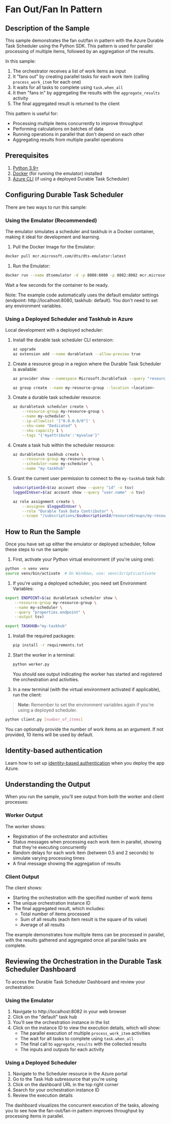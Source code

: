 # Fan Out/Fan In Pattern

## Description of the Sample

This sample demonstrates the fan out/fan in pattern with the Azure Durable Task Scheduler using the Python SDK. This pattern is used for parallel processing of multiple items, followed by an aggregation of the results.

In this sample:
1. The orchestrator receives a list of work items as input
2. It "fans out" by creating parallel tasks for each work item (calling `process_work_item` for each one)
3. It waits for all tasks to complete using `task.when_all`
4. It then "fans in" by aggregating the results with the `aggregate_results` activity
5. The final aggregated result is returned to the client

This pattern is useful for:
- Processing multiple items concurrently to improve throughput
- Performing calculations on batches of data
- Running operations in parallel that don't depend on each other
- Aggregating results from multiple parallel operations

## Prerequisites

1. [Python 3.9+](https://www.python.org/downloads/)
2. [Docker](https://www.docker.com/products/docker-desktop/) (for running the emulator) installed
3. [Azure CLI](https://docs.microsoft.com/cli/azure/install-azure-cli) (if using a deployed Durable Task Scheduler)

## Configuring Durable Task Scheduler

There are two ways to run this sample:

### Using the Emulator (Recommended)

The emulator simulates a scheduler and taskhub in a Docker container, making it ideal for development and learning.

1. Pull the Docker Image for the Emulator:
  ```bash
  docker pull mcr.microsoft.com/dts/dts-emulator:latest
  ```

1. Run the Emulator:
  ```bash
  docker run --name dtsemulator -d -p 8080:8080 -p 8082:8082 mcr.microsoft.com/dts/dts-emulator:latest
  ```
Wait a few seconds for the container to be ready.

Note: The example code automatically uses the default emulator settings (endpoint: http://localhost:8080, taskhub: default). You don't need to set any environment variables.

### Using a Deployed Scheduler and Taskhub in Azure

Local development with a deployed scheduler:

1. Install the durable task scheduler CLI extension:

    ```bash
    az upgrade
    az extension add --name durabletask --allow-preview true
    ```

1. Create a resource group in a region where the Durable Task Scheduler is available:

    ```bash
    az provider show --namespace Microsoft.DurableTask --query "resourceTypes[?resourceType=='schedulers'].locations | [0]" --out table
    ```

    ```bash
    az group create --name my-resource-group --location <location>
    ```
1. Create a durable task scheduler resource:

    ```bash
    az durabletask scheduler create \
        --resource-group my-resource-group \
        --name my-scheduler \
        --ip-allowlist '["0.0.0.0/0"]' \
        --sku-name "Dedicated" \
        --sku-capacity 1 \
        --tags "{'myattribute':'myvalue'}"
    ```

1. Create a task hub within the scheduler resource:

    ```bash
    az durabletask taskhub create \
        --resource-group my-resource-group \
        --scheduler-name my-scheduler \
        --name "my-taskhub"
    ```

1. Grant the current user permission to connect to the `my-taskhub` task hub:

    ```bash
    subscriptionId=$(az account show --query "id" -o tsv)
    loggedInUser=$(az account show --query "user.name" -o tsv)

    az role assignment create \
        --assignee $loggedInUser \
        --role "Durable Task Data Contributor" \
        --scope "/subscriptions/$subscriptionId/resourceGroups/my-resource-group/providers/Microsoft.DurableTask/schedulers/my-scheduler/taskHubs/my-taskhub"
    ```

## How to Run the Sample

Once you have set up either the emulator or deployed scheduler, follow these steps to run the sample:

1. First, activate your Python virtual environment (if you're using one):
  ```bash
  python -m venv venv
  source venv/bin/activate  # On Windows, use: venv\Scripts\activate
  ```

1.  If you're using a deployed scheduler, you need set Environment Variables:
  ```bash
  export ENDPOINT=$(az durabletask scheduler show \
      --resource-group my-resource-group \
      --name my-scheduler \
      --query "properties.endpoint" \
      --output tsv)

  export TASKHUB="my-taskhub"
  ```

1. Install the required packages:
   ```bash
   pip install -r requirements.txt
   ```

1. Start the worker in a terminal:
   ```bash
   python worker.py
   ```
   You should see output indicating the worker has started and registered the orchestration and activities.

1. In a new terminal (with the virtual environment activated if applicable), run the client:
  > **Note:** Remember to set the environment variables again if you're using a deployed scheduler. 

   ```bash
   python client.py [number_of_items]
   ```
   You can optionally provide the number of work items as an argument. If not provided, 10 items will be used by default.

## Identity-based authentication

Learn how to set up [identity-based authentication](https://learn.microsoft.com/azure/azure-functions/durable/durable-task-scheduler/durable-task-scheduler-identity?tabs=df&pivots=az-cli) when you deploy the app Azure.  

## Understanding the Output

When you run the sample, you'll see output from both the worker and client processes:

### Worker Output
The worker shows:
- Registration of the orchestrator and activities
- Status messages when processing each work item in parallel, showing that they're executing concurrently
- Random delays for each work item (between 0.5 and 2 seconds) to simulate varying processing times
- A final message showing the aggregation of results

### Client Output
The client shows:
- Starting the orchestration with the specified number of work items
- The unique orchestration instance ID
- The final aggregated result, which includes:
  - Total number of items processed
  - Sum of all results (each item result is the square of its value)
  - Average of all results

The example demonstrates how multiple items can be processed in parallel, with the results gathered and aggregated once all parallel tasks are complete.

## Reviewing the Orchestration in the Durable Task Scheduler Dashboard

To access the Durable Task Scheduler Dashboard and review your orchestration:

### Using the Emulator
1. Navigate to http://localhost:8082 in your web browser
2. Click on the "default" task hub
3. You'll see the orchestration instance in the list
4. Click on the instance ID to view the execution details, which will show:
   - The parallel execution of multiple `process_work_item` activities
   - The wait for all tasks to complete using `task.when_all`
   - The final call to `aggregate_results` with the collected results
   - The inputs and outputs for each activity

### Using a Deployed Scheduler
1. Navigate to the Scheduler resource in the Azure portal
2. Go to the Task Hub subresource that you're using
3. Click on the dashboard URL in the top right corner
4. Search for your orchestration instance ID
5. Review the execution details

The dashboard visualizes the concurrent execution of the tasks, allowing you to see how the fan-out/fan-in pattern improves throughput by processing items in parallel.
